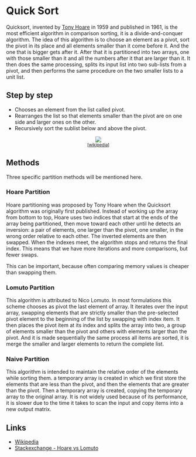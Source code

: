 # Quick Sort

Quicksort, invented by [Tony Hoare](https://pt.wikipedia.org/wiki/Charles_Antony_Richard_Hoare) in 1959 and published in 1961, is the most efficient algorithm in comparison sorting, it is a divide-and-conquer algorithm. 
The idea of this algorithm is to choose an element as a pivot, sort the pivot in its place and all elements smaller than it come before it. And the one that is bigger gets after it. After that it is partitioned into two arrays, one with those smaller than it and all the numbers after it that are larger than it.
It then does the same processing, splits its input list into two sub-lists from a pivot, and then performs the same procedure on the two smaller lists to a unit list.

## Step by step

- Chooses an element from the list called pivot.
- Rearranges the list so that elements smaller than the pivot are on one side and larger ones on the other.
- Recursively sort the sublist below and above the pivot.

<p align="center">
   <img src="https://d2m498l008ebpa.cloudfront.net/2016/12/quicksort.gif" /><br/>
   <sub><a href="https://en.wikipedia.org/wiki/File:Sorting_quicksort_anim.gif">[wikipedia]</a></sub>
</p>

## Methods
Three specific partition methods will be mentioned here.


### Hoare Partition

Hoare partitioning was proposed by Tony Hoare when the Quicksort algorithm was originally first published. Instead of working up the array from bottom to top, Hoare uses two indices that start at the ends of the array being partitioned, then move toward each other until he detects an inversion: a pair of elements, one larger than the pivot, one smaller, in the wrong order relative to each other. The inverted elements are then swapped. When the indexes meet, the algorithm stops and returns the final index.
 This means that we have more iterations and more comparisons, but fewer swaps.

This can be important, because often comparing memory values is cheaper than swapping them.

### Lomuto Partition

This algorithm is attributed to Nico Lomuto. 
In most formulations this scheme chooses as pivot the last element of array. It iterates over the input array, swapping elements that are strictly smaller than the pre-selected pivot element to the beginning of the list by swapping with index item. It then places the pivot item at its index and splits the array into two, a group of elements smaller than the pivot and others with elements larger than the pivot. And it is made sequentially the same process all items are sorted, it is merge the smaller and larger elements to return the complete list.


### Naive Partition

This algorithm is intended to maintain the relative order of the elements while sorting them. 
a temporary array is created in which we first store the elements that are less than the pivot, and then the elements that are greater than the pivot. Then a temporary array is created, copying the temporary array to the original array.
It is not widely used because of its performance, it is slower due to the time it takes to scan the input and copy items into a new output matrix.

## Links

- [Wikipedia](https://en.wikipedia.org/wiki/Quicksort)
- [Stackexchange - Hoare vs Lomuto](https://cs.stackexchange.com/questions/11458/quicksort-partitioning-hoare-vs-lomuto)
